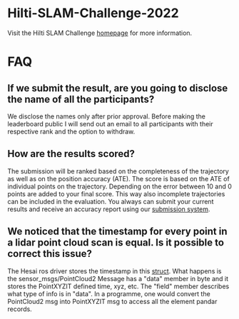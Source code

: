 # Hilti-SLAM-Challenge-2022

Visit the Hilti SLAM Challenge [homepage](https://hilti-challenge.com/) for more information.

# FAQ

## If we submit the result, are you going to disclose the name of all the participants?
We disclose the names only after prior approval. Before making the leaderboard public I will send out an email to all participants with their respective rank and the option to withdraw.

## How are the results scored?
The submission will be ranked based on the completeness of the trajectory as well as on the position accuracy (ATE). The score is based on the ATE of individual points on the trajectory. Depending on the error between 10 and 0 points are added to your final score. This way also incomplete trajectories can be included in the evaluation. You always can submit your current results and receive an accuracy report using our [submission system](https://submit.hilti-challenge.com/). 


## We noticed that the timestamp for every point in a lidar point cloud scan is equal. Is it possible to correct this issue?
The Hesai ros driver stores the timestamp in this [struct](https://github.com/HesaiTechnology/HesaiLidar_General_ROS/blob/master/src/HesaiLidar_General_SDK/src/PandarGeneralRaw/include/pandarGeneral/point_types.h). What happens is the sensor_msgs/PointCloud2 Message has a "data" member in byte and it stores the PointXYZIT defined time, xyz, etc. The "field" member describes what type of info is in "data". In a programme, one would convert the PointCloud2 msg into PointXYZIT msg to access all the element pandar records. 

